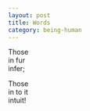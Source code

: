 ```yaml
---
layout: post
title: Words
category: being-human
---
```


Those  
in fur  
infer;

Those  
in to it  
intuit!

